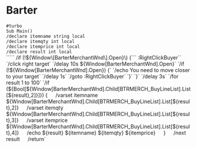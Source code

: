 # Barter

`#turbo`  
`Sub Main()`  
`/declare itemname string local`  
`/declare itemqty int local`  
`/declare itemprice int local`  
`/declare result int local`  
`````  /if \(!${Window\[BarterMerchantWnd\].Open}\) {``` :RightClickBuyer``  
`/click right target`  
`/delay 10s ${Window[BarterMerchantWnd].Open}`  
`/if (!${Window[BarterMerchantWnd].Open}) {`  
`/echo You need to move closer to your target`  
`/delay 1s`  
`/goto :RightClickBuyer`  
`}`  
`}`  
`/delay 3s`  
`/for result 1 to 100`  
`/if (${Bool[${Window[BarterMerchantWnd].Child[BTRMERCH_BuyLineList].List[${result},2]}]}) {`  
`/varset itemname ${Window[BarterMerchantWnd].Child[BTRMERCH_BuyLineList].List[${result},2]}`  
`/varset itemqty ${Window[BarterMerchantWnd].Child[BTRMERCH_BuyLineList].List[${result},3]}`  
`/varset itemprice ${Window[BarterMerchantWnd].Child[BTRMERCH_BuyLineList].List[${result},4]}`  
`/echo ${result} ${itemname} ${itemqty} ${itemprice}`  
`}`  
`/next result`  
`/return`

